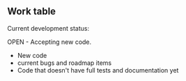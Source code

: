 Work table
-------------

Current development status:

OPEN - Accepting new code.

- New code
- current bugs and roadmap items
- Code that doesn't have full tests and documentation yet
